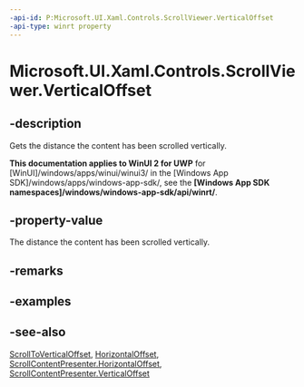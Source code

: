 ```yaml
---
-api-id: P:Microsoft.UI.Xaml.Controls.ScrollViewer.VerticalOffset
-api-type: winrt property
---
```


<!-- Property syntax
public double VerticalOffset { get; }
-->

# Microsoft.UI.Xaml.Controls.ScrollViewer.VerticalOffset

## -description
Gets the distance the content has been scrolled vertically.

**This documentation applies to WinUI 2 for UWP** for [WinUI]/windows/apps/winui/winui3/ in the [Windows App SDK]/windows/apps/windows-app-sdk/, see the **[Windows App SDK namespaces]/windows/windows-app-sdk/api/winrt/**.

## -property-value
The distance the content has been scrolled vertically.

## -remarks

## -examples

## -see-also
[ScrollToVerticalOffset](scrollviewer_scrolltoverticaloffset_531429719.md), [HorizontalOffset](scrollviewer_horizontaloffset.md), [ScrollContentPresenter.HorizontalOffset](scrollcontentpresenter_horizontaloffset.md), [ScrollContentPresenter.VerticalOffset](scrollcontentpresenter_verticaloffset.md)
